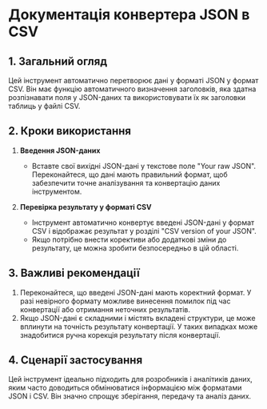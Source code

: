 # Документація конвертера JSON в CSV

## 1. Загальний огляд

Цей інструмент автоматично перетворює дані у форматі JSON у формат CSV. Він має функцію автоматичного визначення заголовків, яка здатна розпізнавати поля у JSON-даних та використовувати їх як заголовки таблиць у файлі CSV.

## 2. Кроки використання

1. **Введення JSON-даних**
   * Вставте свої вихідні JSON-дані у текстове поле "Your raw JSON". Переконайтеся, що дані мають правильний формат, щоб забезпечити точне аналізування та конвертацію даних інструментом.

2. **Перевірка результату у форматі CSV**
   * Інструмент автоматично конвертує введені JSON-дані у формат CSV і відображає результат у розділі "CSV version of your JSON".
   * Якщо потрібно внести корективи або додаткові зміни до результату, це можна зробити безпосередньо в цій області.

## 3. Важливі рекомендації

1. Переконайтеся, що введені JSON-дані мають коректний формат. У разі невірного формату можливе винесення помилок під час конвертації або отримання неточних результатів.
2. Якщо JSON-дані є складними і містять вкладені структури, це може вплинути на точність результату конвертації. У таких випадках може знадобитися ручна корекція результату після конвертації.

## 4. Сценарії застосування

Цей інструмент ідеально підходить для розробників і аналітиків даних, яким часто доводиться обмінюватися інформацією між форматами JSON і CSV. Він значно спрощує зберігання, передачу та аналіз даних.